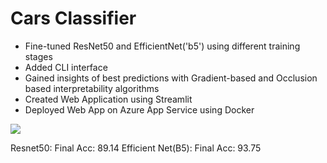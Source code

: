 # Cars Classifier

* Fine-tuned ResNet50 and EfficientNet('b5') using different training stages
* Added CLI interface
* Gained insights of best predictions with Gradient-based and Occlusion based interpretability algorithms
* Created Web Application using Streamlit
* Deployed Web App on Azure App Service using Docker

![](https://www.kaggleusercontent.com/kf/41125173/eyJhbGciOiJkaXIiLCJlbmMiOiJBMTI4Q0JDLUhTMjU2In0..EXC3LPdZNNKjuaVz-IzxAw.Q8C4SDvdbKYdaT049bkGvguISS0agUA6QcZJFaKdFlSt74o6jkpuZq5Mv0C9UUq8VOIEt1_2LHcusN9S61Y5CkzkA06cekdnaHtcgRzkEn6YlgrK3NxM8bJRv6n6PMIQmNcBQxySrOQlPKgXRS7hnkZRJkomAlpxSSU3yPx5oEuEWpLpdq44dVI5SpPpPFihVZMjOmYWQYymq1gWdGCseJUE1kCPxzrjlEEMJl5izE7igx-kjTLwjvvfTuKOtMqXNmIenywl6dpdLPNgTzD8qsYwU03gWMlL2QYnvceXKnRbVDPtzBQLSVdfm5PKk4rpUfrVsYF0W3-BzkdPGynFCTu61ORVDQc2YXnodOWSWEAGUySq1sdo0cqgeazAtvgs4Xi99c7Puqvj-djfKbipd7JXav9_gpFqpTvXu5LSrV6H3trc51-XB4VggH4_p1CHJpN16om1Gw3JDVvrcvp1GCcQAHZQ-jZfJgszY8NvYxZnxdHr3ADJ-VaABESomWngYylCKjdKZHDJPtVL_6sVdemH-l87wH5uQ6n4Wmazw0o9tHXFeR8PT73xRgupEYn23NmxZEEcIPEVkb2BhhN3ZZuu49AxDMpgbg9Zysl5j-HYcpnCuXtJY9ELyQZMyG1SG27OyIEjUA-bxpE-bidHU8TNXPXt1mHu3lv9ivehvY4.L2z-jDC966xlX6kjS0nFDA/__results___files/__results___75_1.png)

Resnet50: Final Acc: 89.14
Efficient Net(B5): Final Acc: 93.75
